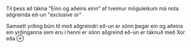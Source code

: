 Til þess að tákna "Einn og aðeins einn" af tveimur möguleikum má nota aðgreinda eð-un "exclusive or"

Samsett yrðing búin til með aðgreindri eð-un er sönn þegar ein og aðeins ein yrðinganna sem eru í henni er sönn aðgreind eð-un er táknuð með Xor eða $\oplus$